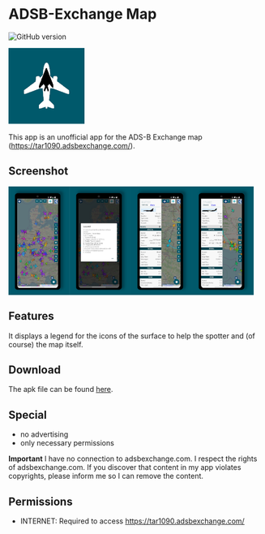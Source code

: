 # ADSB-Exchange Map

![GitHub version](https://d25lcipzij17d.cloudfront.net/badge.svg?id=gh&type=6&v=1.0.0&x2=0)

<img alt="Logo" src="/static/logo/logo.png"/>

This app is an unofficial app for the ADS-B Exchange map (https://tar1090.adsbexchange.com/).

## Screenshot
<div style="display:flex;">
<img alt="App image" src="/static/screenshots/adsb_mockup_01.png" width="24%">
<img alt="App image" src="/static/screenshots/adsb_mockup_02.png" width="24%">
<img alt="App image" src="/static/screenshots/adsb_mockup_03.png" width="24%">
<img alt="App image" src="/static/screenshots/adsb_mockup_04.png" width="24%">
</div>

## Features
It displays a legend for the icons of the surface to help the spotter and (of course) the map itself.

## Download
The apk file can be found [here](https://github.com/amnesica/ADSB-Exchange-Map/blob/master/apk/).

## Special
* no advertising
* only necessary permissions

**Important**
I have no connection to adsbexchange.com. I respect the rights of adsbexchange.com. If you discover that content in my app violates copyrights, please inform me so I can remove the content.

## Permissions
* INTERNET: Required to access https://tar1090.adsbexchange.com/
